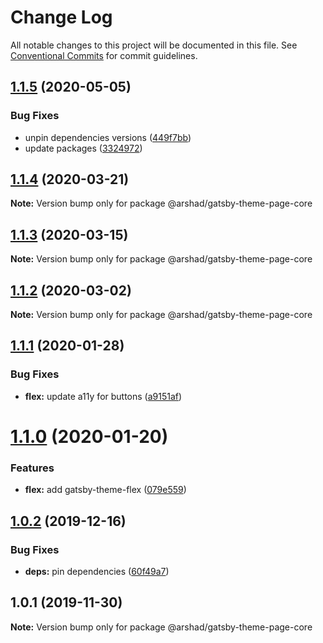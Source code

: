 # Change Log

All notable changes to this project will be documented in this file.
See [Conventional Commits](https://conventionalcommits.org) for commit guidelines.

## [1.1.5](https://github.com/arshad/gatsby-themes/compare/@arshad/gatsby-theme-page-core@1.1.4...@arshad/gatsby-theme-page-core@1.1.5) (2020-05-05)


### Bug Fixes

* unpin dependencies versions ([449f7bb](https://github.com/arshad/gatsby-themes/commit/449f7bb84cc2fd566f065b3d96c28a7ab64a1de8))
* update packages ([3324972](https://github.com/arshad/gatsby-themes/commit/3324972976ec6a766b24078e1ec3b4a6414ae211))





## [1.1.4](https://github.com/arshad/gatsby-themes/compare/@arshad/gatsby-theme-page-core@1.1.3...@arshad/gatsby-theme-page-core@1.1.4) (2020-03-21)

**Note:** Version bump only for package @arshad/gatsby-theme-page-core





## [1.1.3](https://github.com/arshad/gatsby-themes/compare/@arshad/gatsby-theme-page-core@1.1.2...@arshad/gatsby-theme-page-core@1.1.3) (2020-03-15)

**Note:** Version bump only for package @arshad/gatsby-theme-page-core





## [1.1.2](https://github.com/arshad/gatsby-themes/compare/@arshad/gatsby-theme-page-core@1.1.1...@arshad/gatsby-theme-page-core@1.1.2) (2020-03-02)

**Note:** Version bump only for package @arshad/gatsby-theme-page-core





## [1.1.1](https://github.com/arshad/gatsby-themes/compare/@arshad/gatsby-theme-page-core@1.1.0...@arshad/gatsby-theme-page-core@1.1.1) (2020-01-28)


### Bug Fixes

* **flex:** update a11y for buttons ([a9151af](https://github.com/arshad/gatsby-themes/commit/a9151af381466e5f5cc7cff14a8a08bb752235ca))





# [1.1.0](https://github.com/arshad/gatsby-themes/compare/@arshad/gatsby-theme-page-core@1.0.2...@arshad/gatsby-theme-page-core@1.1.0) (2020-01-20)

### Features

- **flex:** add gatsby-theme-flex ([079e559](https://github.com/arshad/gatsby-themes/commit/079e55914791f735cbbfe492dd6bb0b3d9ac12ad))

## [1.0.2](https://github.com/arshad/gatsby-themes/compare/@arshad/gatsby-theme-page-core@1.0.1...@arshad/gatsby-theme-page-core@1.0.2) (2019-12-16)

### Bug Fixes

- **deps:** pin dependencies ([60f49a7](https://github.com/arshad/gatsby-themes/commit/60f49a749a42f983312a0c6f5f4c8700102dda09))

## 1.0.1 (2019-11-30)

**Note:** Version bump only for package @arshad/gatsby-theme-page-core
